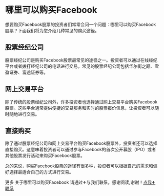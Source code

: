 # 哪里可以购买Facebook

想要购买Facebook股票的投资者们常常会问一个问题：哪里可以购买Facebook股票？下面我们将为您介绍几种常见的购买途径。

## 股票经纪公司

股票经纪公司是购买Facebook股票最常见的途径之一。投资者可以通过在线经纪平台或者拨打经纪公司的电话进行交易。常见的股票经纪公司包括华尔街之巅、雪盈证券、富途证券等。

## 网上交易平台

除了传统的股票经纪公司外，许多投资者也选择通过网上交易平台购买Facebook股票。这些平台通常提供便捷的交易服务和实时的股票报价信息，让投资者可以随时随地进行交易。

## 直接购买

除了通过股票经纪公司和网上交易平台购买Facebook股票外，投资者还可以选择直接购买。这意味着投资者可以通过参与Facebook的首次公开募股（IPO）或者其他股票发行活动来购买Facebook股票。

总的来说，购买Facebook股票的途径有很多种，投资者可以根据自己的需求和偏好选择最适合自己的方式进行交易。

更多 关于哪里可以购买Facebook 请通过✈与我们联系，感谢阅读,谢谢！[点我✈联系](https://gg.k02.cc)